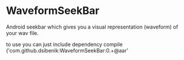 WaveformSeekBar
===============

Android seekbar which gives you a visual representation (waveform) of your wav file.


to use you can just include dependency 
    compile ('com.github.dsibenik:WaveformSeekBar:0.+@aar'
